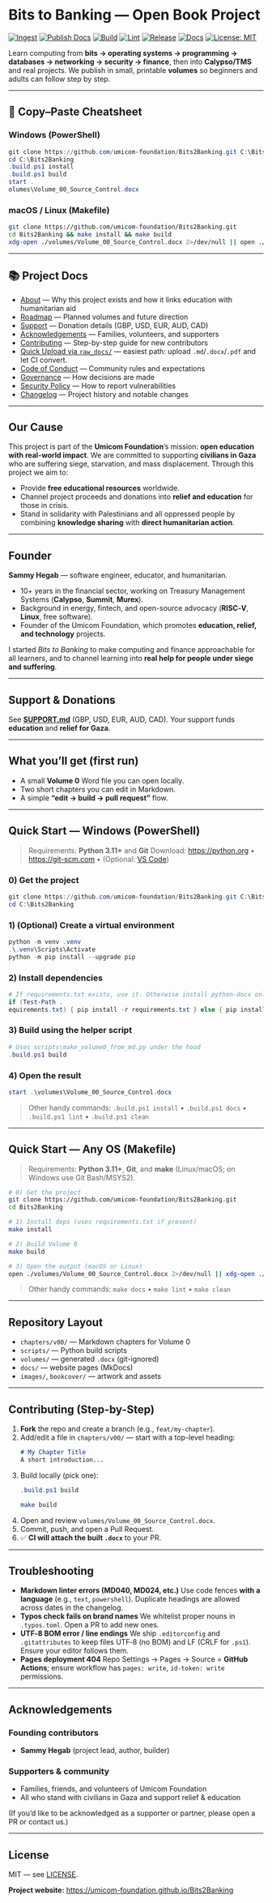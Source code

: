 # Bits to Banking — Open Book Project
[![Ingest](https://github.com/umicom-foundation/Bits2Banking/actions/workflows/ingest.yml/badge.svg?branch=main)](https://github.com/umicom-foundation/Bits2Banking/actions/workflows/ingest.yml)
[![Publish Docs](https://github.com/umicom-foundation/Bits2Banking/actions/workflows/pages.yml/badge.svg?branch=main)](https://github.com/umicom-foundation/Bits2Banking/actions/workflows/pages.yml)
[![Build](https://github.com/umicom-foundation/Bits2Banking/actions/workflows/build-volume0.yml/badge.svg)](https://github.com/umicom-foundation/Bits2Banking/actions/workflows/build-volume0.yml)
[![Lint](https://github.com/umicom-foundation/Bits2Banking/actions/workflows/lint.yml/badge.svg)](https://github.com/umicom-foundation/Bits2Banking/actions/workflows/lint.yml)
[![Release](https://img.shields.io/github/v/release/umicom-foundation/Bits2Banking?display_name=tag&sort=semver)](https://github.com/umicom-foundation/Bits2Banking/releases/latest)
[![Docs](https://img.shields.io/badge/docs-online-blue)](https://umicom-foundation.github.io/Bits2Banking)
[![License: MIT](https://img.shields.io/badge/License-MIT-yellow.svg)](LICENSE)

Learn computing from **bits → operating systems → programming → databases → networking → security → finance**, then into **Calypso/TMS** and real projects.
We publish in small, printable **volumes** so beginners and adults can follow step by step.

---

## 🚀 Copy–Paste Cheatsheet

### Windows (PowerShell)
```powershell
git clone https://github.com/umicom-foundation/Bits2Banking.git C:\Bits2Banking
cd C:\Bits2Banking
.build.ps1 install
.build.ps1 build
start .
olumes\Volume_00_Source_Control.docx
```

### macOS / Linux (Makefile)
```bash
git clone https://github.com/umicom-foundation/Bits2Banking.git
cd Bits2Banking && make install && make build
xdg-open ./volumes/Volume_00_Source_Control.docx 2>/dev/null || open ./volumes/Volume_00_Source_Control.docx
```

---

## 📚 Project Docs

- [About](ABOUT.md) — Why this project exists and how it links education with humanitarian aid
- [Roadmap](ROADMAP.md) — Planned volumes and future direction
- [Support](SUPPORT.md) — Donation details (GBP, USD, EUR, AUD, CAD)
- [Acknowledgements](ACKNOWLEDGEMENTS.md) — Families, volunteers, and supporters
- [Contributing](.github/CONTRIBUTING.md) — Step-by-step guide for new contributors
- [Quick Upload via `raw_docs/`](docs/CONTRIBUTING_RAW_DOCS.md) — easiest path: upload `.md`/`.docx`/`.pdf` and let CI convert.
- [Code of Conduct](.github/CODE_OF_CONDUCT.md) — Community rules and expectations
- [Governance](GOVERNANCE.md) — How decisions are made
- [Security Policy](.github/SECURITY.md) — How to report vulnerabilities
- [Changelog](CHANGELOG.md) — Project history and notable changes

---

## Our Cause

This project is part of the **Umicom Foundation**’s mission: **open education with real-world impact**.
We are committed to supporting **civilians in Gaza** who are suffering siege, starvation, and mass displacement. Through this project we aim to:

- Provide **free educational resources** worldwide.
- Channel project proceeds and donations into **relief and education** for those in crisis.
- Stand in solidarity with Palestinians and all oppressed people by combining **knowledge sharing** with **direct humanitarian action**.

---

## Founder

**Sammy Hegab** — software engineer, educator, and humanitarian.

- 10+ years in the financial sector, working on Treasury Management Systems (**Calypso**, **Summit**, **Murex**).
- Background in energy, fintech, and open-source advocacy (**RISC‑V**, **Linux**, free software).
- Founder of the Umicom Foundation, which promotes **education, relief, and technology** projects.

I started *Bits to Banking* to make computing and finance approachable for all learners, and to channel learning into **real help for people under siege and suffering**.

---

## Support & Donations

See **[SUPPORT.md](SUPPORT.md)** (GBP, USD, EUR, AUD, CAD). Your support funds **education** and **relief for Gaza**.

---

## What you’ll get (first run)

- A small **Volume 0** Word file you can open locally.
- Two short chapters you can edit in Markdown.
- A simple **“edit → build → pull request”** flow.

---

## Quick Start — Windows (PowerShell)

> Requirements: **Python 3.11+** and **Git**
> Download: <https://python.org> • <https://git-scm.com> • (Optional: [VS Code](https://code.visualstudio.com))

### 0) Get the project
```powershell
git clone https://github.com/umicom-foundation/Bits2Banking.git C:\Bits2Banking
cd C:\Bits2Banking
```

### 1) (Optional) Create a virtual environment
```powershell
python -m venv .venv
.\.venv\Scripts\Activate
python -m pip install --upgrade pip
```

### 2) Install dependencies
```powershell
# If requirements.txt exists, use it. Otherwise install python-docx only.
if (Test-Path .
equirements.txt) { pip install -r requirements.txt } else { pip install python-docx }
```

### 3) Build using the helper script
```powershell
# Uses scripts\make_volume0_from_md.py under the hood
.build.ps1 build
```

### 4) Open the result
```powershell
start .\volumes\Volume_00_Source_Control.docx
```

> Other handy commands: `.build.ps1 install` • `.build.ps1 docs` • `.build.ps1 lint` • `.build.ps1 clean`

---

## Quick Start — Any OS (Makefile)

> Requirements: **Python 3.11+**, **Git**, and **make** (Linux/macOS; on Windows use Git Bash/MSYS2).

```bash
# 0) Get the project
git clone https://github.com/umicom-foundation/Bits2Banking.git
cd Bits2Banking

# 1) Install deps (uses requirements.txt if present)
make install

# 2) Build Volume 0
make build

# 3) Open the output (macOS or Linux)
open ./volumes/Volume_00_Source_Control.docx 2>/dev/null || xdg-open ./volumes/Volume_00_Source_Control.docx
```

> Other handy commands: `make docs` • `make lint` • `make clean`

---

## Repository Layout

- `chapters/v00/` — Markdown chapters for Volume 0
- `scripts/` — Python build scripts
- `volumes/` — generated `.docx` (git-ignored)
- `docs/` — website pages (MkDocs)
- `images/`, `bookcover/` — artwork and assets

---

## Contributing (Step-by-Step)

1. **Fork** the repo and create a branch (e.g., `feat/my-chapter`).
2. Add/edit a file in `chapters/v00/` — start with a top-level heading:
   ```markdown
   # My Chapter Title
   A short introduction...
   ```
3. Build locally (pick one):
   ```powershell
   .build.ps1 build
   ```
   ```bash
   make build
   ```
4. Open and review `volumes/Volume_00_Source_Control.docx`.
5. Commit, push, and open a Pull Request.
6. ✅ **CI will attach the built `.docx`** to your PR.

---

## Troubleshooting

- **Markdown linter errors (MD040, MD024, etc.)**
  Use code fences **with a language** (e.g., `text`, `powershell`). Duplicate headings are allowed across dates in the changelog.
- **Typos check fails on brand names**
  We whitelist proper nouns in `.typos.toml`. Open a PR to add new ones.
- **UTF‑8 BOM error / line endings**
  We ship `.editorconfig` and `.gitattributes` to keep files UTF‑8 (no BOM) and LF (CRLF for `.ps1`). Ensure your editor follows them.
- **Pages deployment 404**
  Repo Settings → Pages → Source = **GitHub Actions**; ensure workflow has `pages: write`, `id-token: write` permissions.

---

## Acknowledgements

### Founding contributors
- **Sammy Hegab** (project lead, author, builder)

### Supporters & community
- Families, friends, and volunteers of Umicom Foundation
- All who stand with civilians in Gaza and support relief & education

(If you’d like to be acknowledged as a supporter or partner, please open a PR or contact us.)

---

## License

MIT — see [LICENSE](LICENSE).

**Project website:** <https://umicom-foundation.github.io/Bits2Banking>
